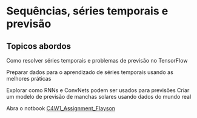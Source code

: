 # Sequências, séries temporais e previsão

## Topicos abordos

Como resolver séries temporais e problemas de previsão no TensorFlow

Preparar dados para o aprendizado de séries temporais usando as melhores práticas

Explorar como RNNs e ConvNets podem ser usados para previsões
Criar um modelo de previsão de manchas solares usando dados do mundo real

Abra o notbook [C4W1_Assignment_Flayson](https://github.com/FlaysonSantos/Machine_Learning/blob/main/Sequ%C3%AAncias%20s%C3%A9ries%20temporais%20e%20previs%C3%A3o/C4W1_Assignment_Flayson.ipynb)

